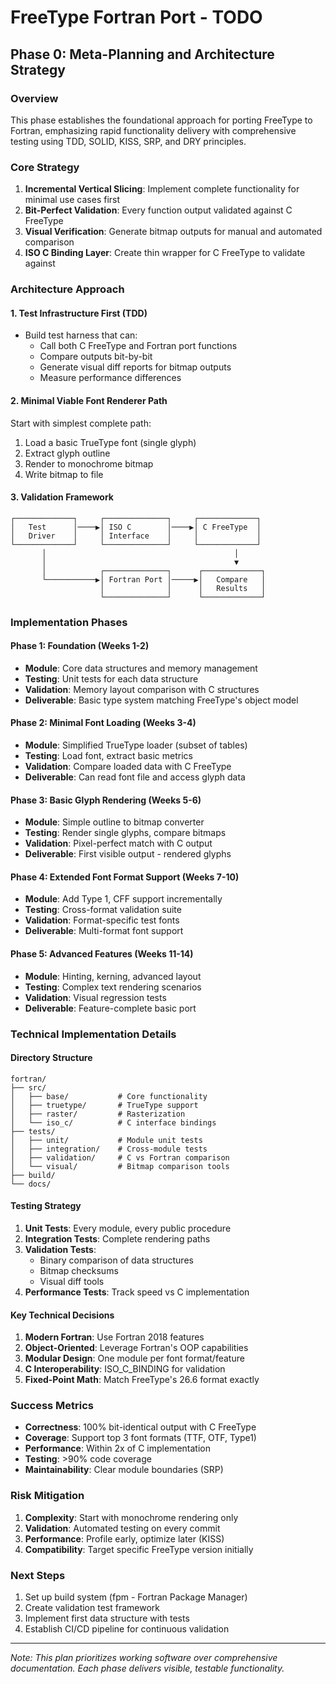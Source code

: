 # FreeType Fortran Port - TODO

## Phase 0: Meta-Planning and Architecture Strategy

### Overview
This phase establishes the foundational approach for porting FreeType to Fortran, emphasizing rapid functionality delivery with comprehensive testing using TDD, SOLID, KISS, SRP, and DRY principles.

### Core Strategy
1. **Incremental Vertical Slicing**: Implement complete functionality for minimal use cases first
2. **Bit-Perfect Validation**: Every function output validated against C FreeType
3. **Visual Verification**: Generate bitmap outputs for manual and automated comparison
4. **ISO C Binding Layer**: Create thin wrapper for C FreeType to validate against

### Architecture Approach

#### 1. Test Infrastructure First (TDD)
- Build test harness that can:
  - Call both C FreeType and Fortran port functions
  - Compare outputs bit-by-bit
  - Generate visual diff reports for bitmap outputs
  - Measure performance differences

#### 2. Minimal Viable Font Renderer Path
Start with simplest complete path:
1. Load a basic TrueType font (single glyph)
2. Extract glyph outline
3. Render to monochrome bitmap
4. Write bitmap to file

#### 3. Validation Framework
```
┌─────────────┐     ┌──────────────┐     ┌─────────────┐
│   Test      │────▶│ ISO C        │────▶│ C FreeType  │
│   Driver    │     │ Interface    │     │             │
└─────────────┘     └──────────────┘     └─────────────┘
       │                                          │
       │                                          ▼
       │            ┌──────────────┐      ┌─────────────┐
       └───────────▶│ Fortran Port │─────▶│   Compare   │
                    │              │      │   Results   │
                    └──────────────┘      └─────────────┘
```

### Implementation Phases

#### Phase 1: Foundation (Weeks 1-2)
- **Module**: Core data structures and memory management
- **Testing**: Unit tests for each data structure
- **Validation**: Memory layout comparison with C structures
- **Deliverable**: Basic type system matching FreeType's object model

#### Phase 2: Minimal Font Loading (Weeks 3-4)
- **Module**: Simplified TrueType loader (subset of tables)
- **Testing**: Load font, extract basic metrics
- **Validation**: Compare loaded data with C FreeType
- **Deliverable**: Can read font file and access glyph data

#### Phase 3: Basic Glyph Rendering (Weeks 5-6)
- **Module**: Simple outline to bitmap converter
- **Testing**: Render single glyphs, compare bitmaps
- **Validation**: Pixel-perfect match with C output
- **Deliverable**: First visible output - rendered glyphs

#### Phase 4: Extended Font Format Support (Weeks 7-10)
- **Module**: Add Type 1, CFF support incrementally
- **Testing**: Cross-format validation suite
- **Validation**: Format-specific test fonts
- **Deliverable**: Multi-format font support

#### Phase 5: Advanced Features (Weeks 11-14)
- **Module**: Hinting, kerning, advanced layout
- **Testing**: Complex text rendering scenarios
- **Validation**: Visual regression tests
- **Deliverable**: Feature-complete basic port

### Technical Implementation Details

#### Directory Structure
```
fortran/
├── src/
│   ├── base/           # Core functionality
│   ├── truetype/       # TrueType support
│   ├── raster/         # Rasterization
│   └── iso_c/          # C interface bindings
├── tests/
│   ├── unit/           # Module unit tests
│   ├── integration/    # Cross-module tests
│   ├── validation/     # C vs Fortran comparison
│   └── visual/         # Bitmap comparison tools
├── build/
└── docs/
```

#### Testing Strategy
1. **Unit Tests**: Every module, every public procedure
2. **Integration Tests**: Complete rendering paths
3. **Validation Tests**: 
   - Binary comparison of data structures
   - Bitmap checksums
   - Visual diff tools
4. **Performance Tests**: Track speed vs C implementation

#### Key Technical Decisions
1. **Modern Fortran**: Use Fortran 2018 features
2. **Object-Oriented**: Leverage Fortran's OOP capabilities
3. **Modular Design**: One module per font format/feature
4. **C Interoperability**: ISO_C_BINDING for validation
5. **Fixed-Point Math**: Match FreeType's 26.6 format exactly

### Success Metrics
- **Correctness**: 100% bit-identical output with C FreeType
- **Coverage**: Support top 3 font formats (TTF, OTF, Type1)
- **Performance**: Within 2x of C implementation
- **Testing**: >90% code coverage
- **Maintainability**: Clear module boundaries (SRP)

### Risk Mitigation
1. **Complexity**: Start with monochrome rendering only
2. **Validation**: Automated testing on every commit
3. **Performance**: Profile early, optimize later (KISS)
4. **Compatibility**: Target specific FreeType version initially

### Next Steps
1. Set up build system (fpm - Fortran Package Manager)
2. Create validation test framework
3. Implement first data structure with tests
4. Establish CI/CD pipeline for continuous validation

---

*Note: This plan prioritizes working software over comprehensive documentation. Each phase delivers visible, testable functionality.*
